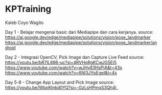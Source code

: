 # KPTraining
Kaleb Coyo Wagito

Day 1 - Belajar mengenai basic dari Mediapipe dan cara kerjanya.
source:
https://ai.google.dev/edge/mediapipe/solutions/vision/pose_landmarker
https://ai.google.dev/edge/mediapipe/solutions/vision/pose_landmarker/android

Day 2 - Integrasi OpenCV, Pick Image dan Capture Live Feed
source:
https://youtu.be/bR7lL886-uc?si=4RVHqRgKCwJG5Ei5
https://www.youtube.com/watch?v=wJHv83HsPjA&t=43s
https://www.youtube.com/watch?v=6Nl3JYpEgeI&t=4s

Day 5-8 - Change App Layout and Pick Image
source:
https://youtu.be/WbpKInkd0YQ?si=-GzLsHPmqS3Qh4l_
